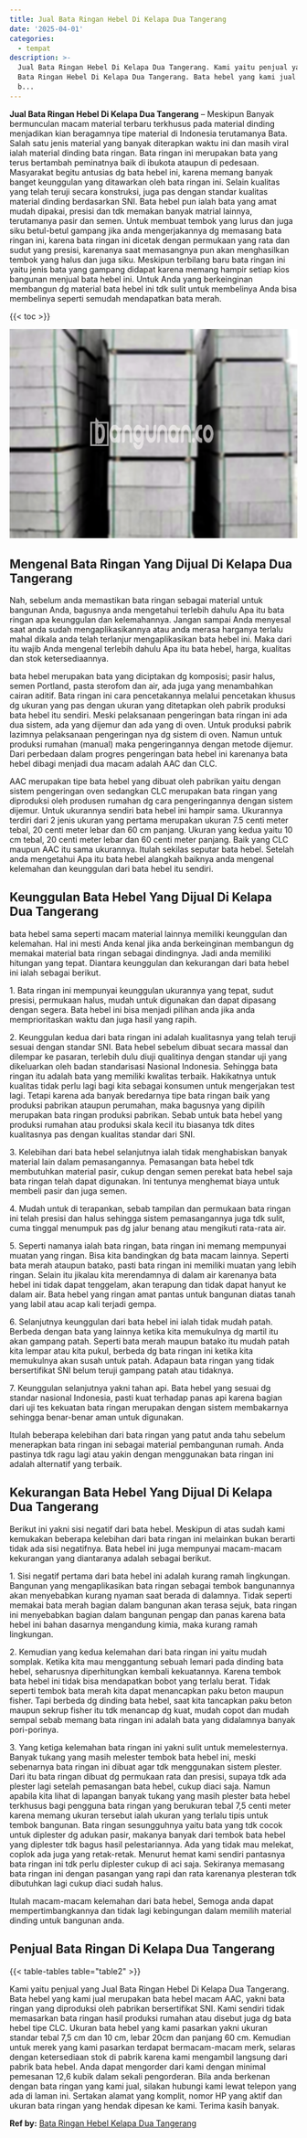 ```yaml
---
title: Jual Bata Ringan Hebel Di Kelapa Dua Tangerang
date: '2025-04-01'
categories:
  - tempat
description: >-
  Jual Bata Ringan Hebel Di Kelapa Dua Tangerang. Kami yaitu penjual yang Jual
  Bata Ringan Hebel Di Kelapa Dua Tangerang. Bata hebel yang kami jual merupakan
  b...
---
```


**Jual Bata Ringan Hebel Di Kelapa Dua Tangerang** – Meskipun Banyak bermunculan macam material terbaru terkhusus pada material dinding menjadikan kian beragamnya tipe material di Indonesia terutamanya Bata. Salah satu jenis material yang banyak diterapkan waktu ini dan masih viral ialah material dinding bata ringan. Bata ringan ini merupakan bata yang terus bertambah peminatnya baik di ibukota ataupun di pedesaan. Masyarakat begitu antusias dg bata hebel ini, karena memang banyak banget keunggulan yang ditawarkan oleh bata ringan ini. Selain kualitas yang telah teruji secara konstruksi, juga pas dengan standar kualitas material dinding berdasarkan SNI. Bata hebel pun ialah bata yang amat mudah dipakai, presisi dan tdk memakan banyak matrial lainnya, terutamanya pasir dan semen. Untuk membuat tembok yang lurus dan juga siku betul-betul gampang jika anda mengerjakannya dg memasang bata ringan ini, karena bata ringan ini dicetak dengan permukaan yang rata dan sudut yang presisi, karenanya saat memasangnya pun akan menghasilkan tembok yang halus dan juga siku. Meskipun terbilang baru bata ringan ini yaitu jenis bata yang gampang didapat karena memang hampir setiap kios bangunan menjual bata hebel ini. Untuk Anda yang berkeinginan membangun dg material bata hebel ini tdk sulit untuk membelinya Anda bisa membelinya seperti semudah mendapatkan bata merah.

{{< toc >}}

![Jual Bata Ringan Hebel Di Kelapa Dua Tangerang](/images/jual-hebel-murah-23.png)

## Mengenal Bata Ringan Yang Dijual Di Kelapa Dua Tangerang

Nah, sebelum anda memastikan bata ringan sebagai material untuk bangunan Anda, bagusnya anda mengetahui terlebih dahulu Apa itu bata ringan apa keunggulan dan kelemahannya. Jangan sampai Anda menyesal saat anda sudah mengaplikasikannya atau anda merasa harganya terlalu mahal dikala anda telah terlanjur mengaplikasikan bata hebel ini. Maka dari itu wajib Anda mengenal terlebih dahulu Apa itu bata hebel, harga, kualitas dan stok ketersediaannya.

bata hebel merupakan bata yang diciptakan dg komposisi; pasir halus, semen Portland, pasta sterofom dan air, ada juga yang menambahkan cairan aditif. Bata ringan ini cara pencetakannya melalui pencetakan khusus dg ukuran yang pas dengan ukuran yang ditetapkan oleh pabrik produksi bata hebel itu sendiri. Meski pelaksanaan pengeringan bata ringan ini ada dua sistem, ada yang dijemur dan ada yang di oven. Untuk produksi pabrik lazimnya pelaksanaan pengeringan nya dg sistem di oven. Namun untuk produksi rumahan (manual) maka pengeringannya dengan metode dijemur. Dari perbedaan dalam progres pengeringan bata hebel ini karenanya bata hebel dibagi menjadi dua macam adalah AAC dan CLC.

AAC merupakan tipe bata hebel yang dibuat oleh pabrikan yaitu dengan sistem pengeringan oven sedangkan CLC merupakan bata ringan yang diproduksi oleh produsen rumahan dg cara pengeringannya dengan sistem dijemur. Untuk ukurannya sendiri bata hebel ini hampir sama. Ukurannya terdiri dari 2 jenis ukuran yang pertama merupakan ukuran 7.5 centi meter tebal, 20 centi meter lebar dan 60 cm panjang. Ukuran yang kedua yaitu 10 cm tebal, 20 centi meter lebar dan 60 centi meter panjang. Baik yang CLC maupun AAC itu sama ukurannya. Itulah sekilas seputar bata hebel. Setelah anda mengetahui Apa itu bata hebel alangkah baiknya anda mengenal kelemahan dan keunggulan dari bata hebel itu sendiri.

## Keunggulan Bata Hebel Yang Dijual Di Kelapa Dua Tangerang

bata hebel sama seperti macam material lainnya memiliki keunggulan dan kelemahan. Hal ini mesti Anda kenal jika anda berkeinginan membangun dg memakai material bata ringan sebagai dindingnya. Jadi anda memiliki hitungan yang tepat. Diantara keunggulan dan kekurangan dari bata hebel ini ialah sebagai berikut.

1\. Bata ringan ini mempunyai keunggulan ukurannya yang tepat, sudut presisi, permukaan halus, mudah untuk digunakan dan dapat dipasang dengan segera. Bata hebel ini bisa menjadi pilihan anda jika anda memprioritaskan waktu dan juga hasil yang rapih.

2\. Keunggulan kedua dari bata ringan ini adalah kualitasnya yang telah teruji sesuai dengan standar SNI. Bata hebel sebelum dibuat secara massal dan dilempar ke pasaran, terlebih dulu diuji qualitinya dengan standar uji yang dikeluarkan oleh badan standarisasi Nasional Indonesia. Sehingga bata ringan itu adalah bata yang memiliki kwalitas terbaik. Hakikatnya untuk kualitas tidak perlu lagi bagi kita sebagai konsumen untuk mengerjakan test lagi. Tetapi karena ada banyak beredarnya tipe bata ringan baik yang produksi pabrikan ataupun perumahan, maka bagusnya yang dipilih merupakan bata ringan produksi pabrikan. Sebab untuk bata hebel yang produksi rumahan atau produksi skala kecil itu biasanya tdk dites kualitasnya pas dengan kualitas standar dari SNI.

3\. Kelebihan dari bata hebel selanjutnya ialah tidak menghabiskan banyak material lain dalam pemasangannya. Pemasangan bata hebel tdk membutuhkan material pasir, cukup dengan semen perekat bata hebel saja bata ringan telah dapat digunakan. Ini tentunya menghemat biaya untuk membeli pasir dan juga semen.

4\. Mudah untuk di terapankan, sebab tampilan dan permukaan bata ringan ini telah presisi dan halus sehingga sistem pemasangannya juga tdk sulit, cuma tinggal menumpuk pas dg jalur benang atau mengikuti rata-rata air.

5\. Seperti namanya ialah bata ringan, bata ringan ini memang mempunyai muatan yang ringan. Bisa kita bandingkan dg bata macam lainnya. Seperti bata merah ataupun batako, pasti bata ringan ini memiliki muatan yang lebih ringan. Selain itu jikalau kita merendamnya di dalam air karenanya bata hebel ini tidak dapat tenggelam, akan terapung dan tidak dapat hanyut ke dalam air. Bata hebel yang ringan amat pantas untuk bangunan diatas tanah yang labil atau acap kali terjadi gempa.

6\. Selanjutnya keunggulan dari bata hebel ini ialah tidak mudah patah. Berbeda dengan bata yang lainnya ketika kita memukulnya dg martil itu akan gampang patah. Seperti bata merah maupun batako itu mudah patah kita lempar atau kita pukul, berbeda dg bata ringan ini ketika kita memukulnya akan susah untuk patah. Adapaun bata ringan yang tidak bersertifikat SNI belum teruji gampang patah atau tidaknya.

7\. Keunggulan selanjutnya yakni tahan api. Bata hebel yang sesuai dg standar nasional Indonesia, pasti kuat terhadap panas api karena bagian dari uji tes kekuatan bata ringan merupakan dengan sistem membakarnya sehingga benar-benar aman untuk digunakan.

Itulah beberapa kelebihan dari bata ringan yang patut anda tahu sebelum menerapkan bata ringan ini sebagai material pembangunan rumah. Anda pastinya tdk ragu lagi atau yakin dengan menggunakan bata ringan ini adalah alternatif yang terbaik.

## Kekurangan Bata Hebel Yang Dijual Di Kelapa Dua Tangerang

Berikut ini yakni sisi negatif dari bata hebel. Meskipun di atas sudah kami kemukakan beberapa kelebihan dari bata ringan ini melainkan bukan berarti tidak ada sisi negatifnya. Bata hebel ini juga mempunyai macam-macam kekurangan yang diantaranya adalah sebagai berikut.

1\. Sisi negatif pertama dari bata hebel ini adalah kurang ramah lingkungan. Bangunan yang mengaplikasikan bata ringan sebagai tembok bangunannya akan menyebabkan kurang nyaman saat berada di dalamnya. Tidak seperti memakai bata merah bagian dalam bangunan akan terasa sejuk, bata ringan ini menyebabkan bagian dalam bangunan pengap dan panas karena bata hebel ini bahan dasarnya mengandung kimia, maka kurang ramah lingkungan.

2\. Kemudian yang kedua kelemahan dari bata ringan ini yaitu mudah somplak. Ketika kita mau menggantung sebuah lemari pada dinding bata hebel, seharusnya diperhitungkan kembali kekuatannya. Karena tembok bata hebel ini tidak bisa mendapatkan bobot yang terlalu berat. Tidak seperti tembok bata merah kita dapat menancapkan paku beton maupun fisher. Tapi berbeda dg dinding bata hebel, saat kita tancapkan paku beton maupun sekrup fisher itu tdk menancap dg kuat, mudah copot dan mudah sempal sebab memang bata ringan ini adalah bata yang didalamnya banyak pori-porinya.

3\. Yang ketiga kelemahan bata ringan ini yakni sulit untuk memelesternya. Banyak tukang yang masih melester tembok bata hebel ini, meski sebenarnya bata ringan ini dibuat agar tdk menggunakan sistem plester. Dari itu bata ringan dibuat dg permukaan rata dan presisi, supaya tdk ada plester lagi setelah pemasangan bata hebel, cukup diaci saja. Namun apabila kita lihat di lapangan banyak tukang yang masih plester bata hebel terkhusus bagi pengguna bata ringan yang berukuran tebal 7,5 centi meter karena memang ukuran tersebut ialah ukuran yang terlalu tipis untuk tembok bangunan. Bata ringan sesungguhnya yaitu bata yang tdk cocok untuk diplester dg adukan pasir, makanya banyak dari tembok bata hebel yang diplester tdk bagus hasil pelestariannya. Ada yang tidak mau melekat, coplok ada juga yang retak-retak. Menurut hemat kami sendiri pantasnya bata ringan ini tdk perlu diplester cukup di aci saja. Sekiranya memasang bata ringan ini dengan pasangan yang rapi dan rata karenanya plesteran tdk dibutuhkan lagi cukup diaci sudah halus.

Itulah macam-macam kelemahan dari bata hebel, Semoga anda dapat mempertimbangkannya dan tidak lagi kebingungan dalam memilih material dinding untuk bangunan anda.

## Penjual Bata Ringan Di Kelapa Dua Tangerang

{{< table-tables table="table2" >}}

Kami yaitu penjual yang Jual Bata Ringan Hebel Di Kelapa Dua Tangerang. Bata hebel yang kami jual merupakan bata hebel macam AAC, yakni bata ringan yang diproduksi oleh pabrikan bersertifikat SNI. Kami sendiri tidak memasarkan bata ringan hasil produksi rumahan atau disebut juga dg bata hebel tipe CLC. Ukuran bata hebel yang kami pasarkan yakni ukuran standar tebal 7,5 cm dan 10 cm, lebar 20cm dan panjang 60 cm. Kemudian untuk merek yang kami pasarkan terdapat bermacam-macam merk, selaras dengan ketersediaan stok di pabrik karena kami mengambil langsung dari pabrik bata hebel. Anda dapat mengorder dari kami dengan minimal pemesanan 12,6 kubik dalam sekali pengorderan. Bila anda berkenan dengan bata ringan yang kami jual, silakan hubungi kami lewat telepon yang ada di laman ini. Sertakan alamat yang komplit, nomor HP yang aktif dan ukuran bata ringan yang hendak dipesan ke kami. Terima kasih banyak.

**Ref by:** [Bata Ringan Hebel Kelapa Dua Tangerang](https://id.wikipedia.org/wiki/Bata)
